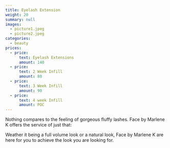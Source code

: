 ```yaml
---
title: Eyelash Extension
weight: 20
summary: null
images:
  - picture1.jpeg
  - picture2.jpeg
categories:
  - beauty
prices:
  - price:
      text: Eyelash Extensions
      amount: 140
  - price:
      text: 2 Week Infill
      amount: 80
  - price:
      text: 3 Week Infill
      amount: 90
  - price:
      text: 4 week Infill
      amount: POC
---
```

Nothing compares to the feeling of gorgeous fluffy lashes. Face by Marlene K offers the service of just that:

Weather it being a full volume look or a natural look, Face by Marlene K are here for you to achieve the look you are looking for.
